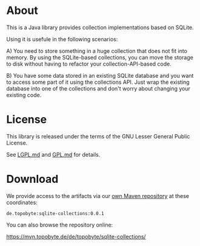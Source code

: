 # About

This is a Java library provides collection implementations based on SQLite.

Using it is usefule in the following scenarios:

A) You need to store something in a huge collection that does not fit into
memory. By using the SQLite-based collections, you can move the storage to disk
without having to refactor your collection-API-based code.

B) You have some data stored in an existing SQLite database and you want to
access some part of it using the collections API. Just wrap the existing
database into one of the collections and don't worry about changing your
existing code.

# License

This library is released under the terms of the GNU Lesser General Public
License.

See [LGPL.md](LGPL.md) and [GPL.md](GPL.md) for details.

# Download

We provide access to the artifacts via our
[own Maven repository](https://mvn.topobyte.de) at these coordinates:

    de.topobyte:sqlite-collections:0.0.1

You can also browse the repository online:

<https://mvn.topobyte.de/de/topobyte/sqlite-collections/>
